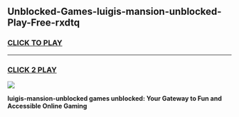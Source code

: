 
## Unblocked-Games-luigis-mansion-unblocked-Play-Free-rxdtq
<h3>
<a href="https://premium76.site?title=luigis-mansion-unblocked&ref=18A1">CLICK TO PLAY</a></h3>
<hr>

<h3>
<a href="https://premium76.site?title=luigis-mansion-unblocked&ref=18A1">CLICK 2 PLAY</a>
  
</h3>

<a href="https://premium76.site?title=luigis-mansion-unblocked&ref=18A1"><img src="https://clearcache.store/games.png"></a>


**luigis-mansion-unblocked games unblocked: Your Gateway to Fun and Accessible Online Gaming**

